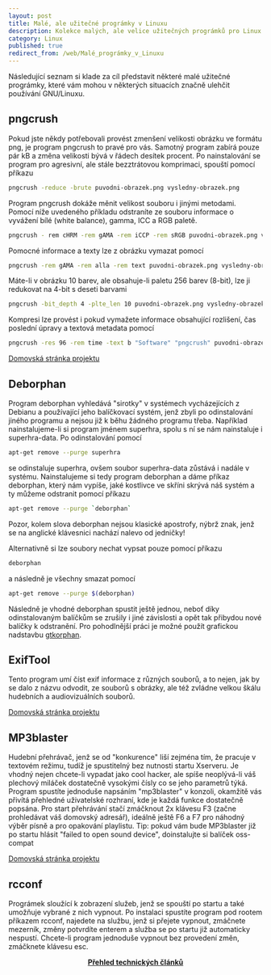 ```yaml
---
layout: post
title: Malé, ale užitečné prográmky v Linuxu
description: Kolekce malých, ale velice užitečných prográmků pro Linux (commandline i GUI), které dokáží značně zrychlit každodenní práci.
category: Linux
published: true
redirect_from: /web/Malé_prográmky_v_Linuxu
---
```


Následující seznam si klade za cíl představit některé malé užitečné prográmky, které vám mohou v některých situacích značně ulehčit používání GNU/Linuxu.

## pngcrush

Pokud jste někdy potřebovali provést zmenšení velikosti obrázku ve formátu png, je program pngcrush to pravé pro vás. Samotný program zabírá pouze pár kB a změna velikosti bývá v řádech desítek procent. Po nainstalování se program pro agresivní, ale stále bezztrátovou komprimaci, spouští pomocí příkazu

```bash
pngcrush -reduce -brute puvodni-obrazek.png vysledny-obrazek.png
```

Program pngcrush dokáže měnit velikost souboru i jinými metodami. Pomocí níže uvedeného příkladu odstraníte ze souboru informace o vyvážení bílé (white balance), gamma, ICC a RGB paletě.

```bash
pngcrush - rem cHRM -rem gAMA -rem iCCP -rem sRGB puvodni-obrazek.png vysledny-obrazek.png
```

Pomocné informace a texty lze z obrázku vymazat pomocí

```bash
pngcrush -rem gAMA -rem alla -rem text puvodni-obrazek.png vysledny-obrazek.png
```

Máte-li v obrázku 10 barev, ale obsahuje-li paletu 256 barev (8-bit), lze ji redukovat na 4-bit s deseti barvami

```bash
pngcrush -bit_depth 4 -plte_len 10 puvodni-obrazek.png vysledny-obrazek.png
```

Kompresi lze provést i pokud vymažete informace obsahující rozlišení, čas poslední úpravy a textová metadata pomocí

```bash
pngcrush -res 96 -rem time -text b "Software" "pngcrush" puvodni-obrazek.png vysledny-obrazek.png
```

[Domovská stránka projektu](https://pmt.sourceforge.io/pngcrush/)

## Deborphan

Program deborphan vyhledává "sirotky" v systémech vycházejících z Debianu a používající jeho balíčkovací systém, jenž zbyli po odinstalování jiného programu a nejsou již k běhu žádného programu třeba. Například nainstalujeme-li si program jménem superhra, spolu s ní se nám nainstaluje i superhra-data. Po odinstalování pomocí

```bash
apt-get remove --purge superhra
```

se odinstaluje superhra, ovšem soubor superhra-data zůstává i nadále v systému. Nainstalujeme si tedy program deborphan a dáme příkaz deborphan, který nám vypíše, jaké kostlivce ve skříni skrývá náš systém a ty můžeme odstranit pomocí příkazu

```bash
apt-get remove --purge `deborphan`
```

Pozor, kolem slova deborphan nejsou klasické apostrofy, nýbrž znak, jenž se na anglické klávesnici nachází nalevo od jedničky!

Alternativně si lze soubory nechat vypsat pouze pomocí příkazu

```bash
deborphan
```

a následně je všechny smazat pomocí

```bash
apt-get remove --purge $(deborphan)
```

Následně je vhodné deborphan spustit ještě jednou, neboť díky odinstalovaným balíčkům se zrušily i jiné závislosti a opět tak přibydou nové balíčky k odstranění. Pro pohodlnější práci je možné použít grafickou nadstavbu [gtkorphan](http://www.marzocca.net/linux/gtkorphan.html).

## ExifTool

Tento program umí číst exif informace z různých souborů, a to nejen, jak by se dalo z názvu odvodit, ze souborů s obrázky, ale též zvládne velkou škálu hudebních a audiovizuálních souborů.

[Domovská stránka projektu](https://exiftool.org/)

## MP3blaster

Hudební přehrávač, jenž se od "konkurence" liší zejména tím, že pracuje v textovém režimu, tudíž je spustitelný bez nutnosti startu Xserveru. Je vhodný nejen chcete-li vypadat jako cool hacker, ale spíše neoplývá-li váš plechový miláček dostatečně vysokými čísly co se jeho parametrů týká. Program spustíte jednoduše napsáním "mp3blaster" v konzoli, okamžitě vás přivítá přehledné uživatelské rozhraní, kde je každá funkce dostatečně popsána. Pro start přehrávání stačí zmáčknout 2x klávesu F3 (začne prohledávat váš domovský adresář), ideálně ještě F6 a F7 pro náhodný výběr písně a pro opakování playlistu. Tip: pokud vám bude MP3blaster již po startu hlásit "failed to open sound device", doinstalujte si balíček oss-compat

[Domovská stránka projektu](http://www.mp3blaster.org/)

## rcconf

Prográmek sloužící k zobrazení služeb, jenž se spouští po startu a také umožňuje vybrané z nich vypnout. Po instalaci spustíte program pod rootem příkazem rcconf, najedete na službu, jenž si přejete vypnout, zmáčnete mezerník, změny potvrdíte enterem a služba se po startu již automaticky nespustí. Chcete-li program jednoduše vypnout bez provedení změn, zmáčknete klávesu esc.

<center><b><a href="../">Přehled technických článků</a></b></center>
